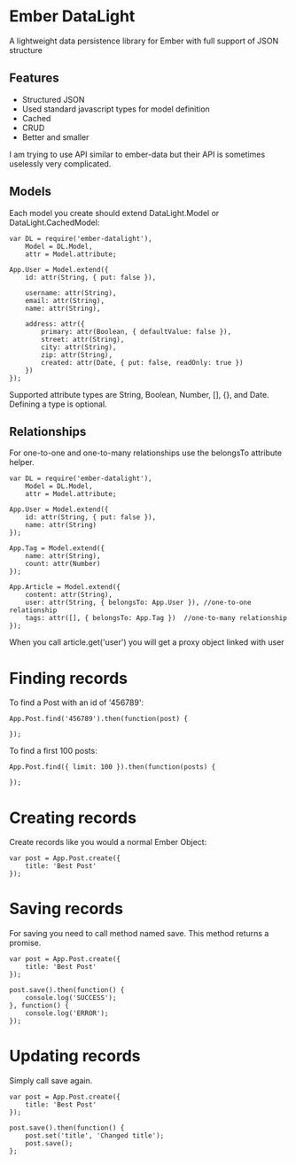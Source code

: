 Ember DataLight
===============

A lightweight data persistence library for Ember with full support of JSON structure


## Features

 * Structured JSON
 * Used standard javascript types for model definition
 * Cached
 * CRUD
 * Better and smaller

I am trying to use API similar to ember-data but their API is sometimes uselessly very complicated.

## Models

Each model you create should extend DataLight.Model or DataLight.CachedModel:

	var DL = require('ember-datalight'),
		Model = DL.Model,
		attr = Model.attribute;

	App.User = Model.extend({
		id: attr(String, { put: false }),

		username: attr(String),
		email: attr(String),
		name: attr(String),

		address: attr({
			primary: attr(Boolean, { defaultValue: false }),
			street: attr(String),
			city: attr(String),
			zip: attr(String),
			created: attr(Date, { put: false, readOnly: true })
		})
	});

Supported attribute types are String, Boolean, Number, [], {}, and Date. Defining a type is optional.


## Relationships

For one-to-one and one-to-many relationships use the belongsTo attribute helper.

	var DL = require('ember-datalight'),
		Model = DL.Model,
		attr = Model.attribute;

	App.User = Model.extend({
		id: attr(String, { put: false }),
		name: attr(String)
	});

	App.Tag = Model.extend({
		name: attr(String),
		count: attr(Number)
	});

	App.Article = Model.extend({
		content: attr(String),
		user: attr(String, { belongsTo: App.User }), //one-to-one relationship
		tags: attr([], { belongsTo: App.Tag })  //one-to-many relationship
	});

When you call article.get('user') you will get a proxy object linked with user

# Finding records

To find a Post with an id of '456789':

	App.Post.find('456789').then(function(post) {

	});

To find a first 100 posts:

	App.Post.find({ limit: 100 }).then(function(posts) {

	});


# Creating records

Create records like you would a normal Ember Object:

	var post = App.Post.create({
		title: 'Best Post'
	});

# Saving records

For saving you need to call method named save. This method returns a promise.

	var post = App.Post.create({ 
		title: 'Best Post' 
	});

	post.save().then(function() {
		console.log('SUCCESS');
	}, function() {
		console.log('ERROR');
	});

# Updating records

Simply call save again.

	var post = App.Post.create({ 
		title: 'Best Post' 
	});

	post.save().then(function() {
		post.set('title', 'Changed title');
		post.save();
	};
